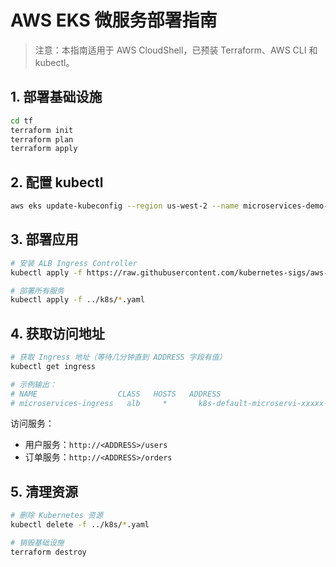 # AWS EKS 微服务部署指南

> 注意：本指南适用于 AWS CloudShell，已预装 Terraform、AWS CLI 和 kubectl。

## 1. 部署基础设施

```bash
cd tf
terraform init
terraform plan
terraform apply
```

## 2. 配置 kubectl

```bash
aws eks update-kubeconfig --region us-west-2 --name microservices-demo-cluster
```

## 3. 部署应用

```bash
# 安装 ALB Ingress Controller
kubectl apply -f https://raw.githubusercontent.com/kubernetes-sigs/aws-load-balancer-controller/v2.5.4/docs/install/v2_5_4_full.yaml

# 部署所有服务
kubectl apply -f ../k8s/*.yaml
```

## 4. 获取访问地址

```bash
# 获取 Ingress 地址（等待几分钟直到 ADDRESS 字段有值）
kubectl get ingress

# 示例输出：
# NAME                  CLASS   HOSTS   ADDRESS                                                                 PORTS   AGE
# microservices-ingress   alb     *       k8s-default-microservi-xxxxx-xxxxx.us-west-2.elb.amazonaws.com   80      5m
```

访问服务：
- 用户服务：`http://<ADDRESS>/users`
- 订单服务：`http://<ADDRESS>/orders`

## 5. 清理资源

```bash
# 删除 Kubernetes 资源
kubectl delete -f ../k8s/*.yaml

# 销毁基础设施
terraform destroy
``` 